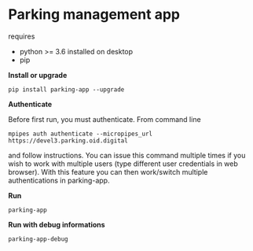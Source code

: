 # Parking management app
requires 
- python >= 3.6 installed on desktop
- pip  

**Install or upgrade**

`pip install parking-app --upgrade`

**Authenticate**

Before first run, you must authenticate.
From command line

`mpipes auth authenticate --micropipes_url https://devel3.parking.oid.digital`

and follow instructions. 
You can issue this command multiple times if you wish to work with multiple users 
(type different user credentials in web browser). 
With this feature you can then work/switch multiple authentications in parking-app.

**Run**

`parking-app`

**Run with debug informations**

`parking-app-debug`